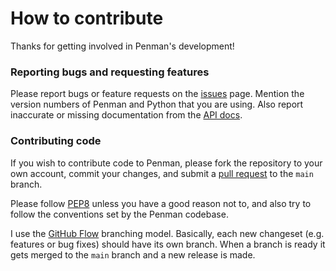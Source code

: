 
# How to contribute

Thanks for getting involved in Penman's development!

### Reporting bugs and requesting features

Please report bugs or feature requests on the
[issues](https://github.com/goodmami/penman/issues) page.
Mention the version numbers of Penman and Python that you are using.
Also report inaccurate or missing documentation from the
[API docs](https://penman.readthedocs.io/).

### Contributing code

If you wish to contribute code to Penman, please fork the repository to
your own account, commit your changes, and submit a
[pull request](https://github.com/goodmami/penman/compare/) to the
`main` branch.

Please follow [PEP8](python.org/dev/peps/pep-0008/) unless you have a
good reason not to, and also try to follow the conventions set by the
Penman codebase.

I use the [GitHub Flow][] branching model. Basically, each new
changeset (e.g. features or bug fixes) should have its own
branch. When a branch is ready it gets merged to the `main` branch
and a new release is made.

[GitHub Flow]: https://guides.github.com/introduction/flow/
